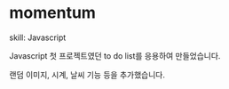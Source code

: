 # momentum


skill: Javascript

Javascript 첫 프로젝트였던 to do list를 응용하여 만들었습니다.

랜덤 이미지, 시계, 날씨 기능 등을 추가했습니다.
